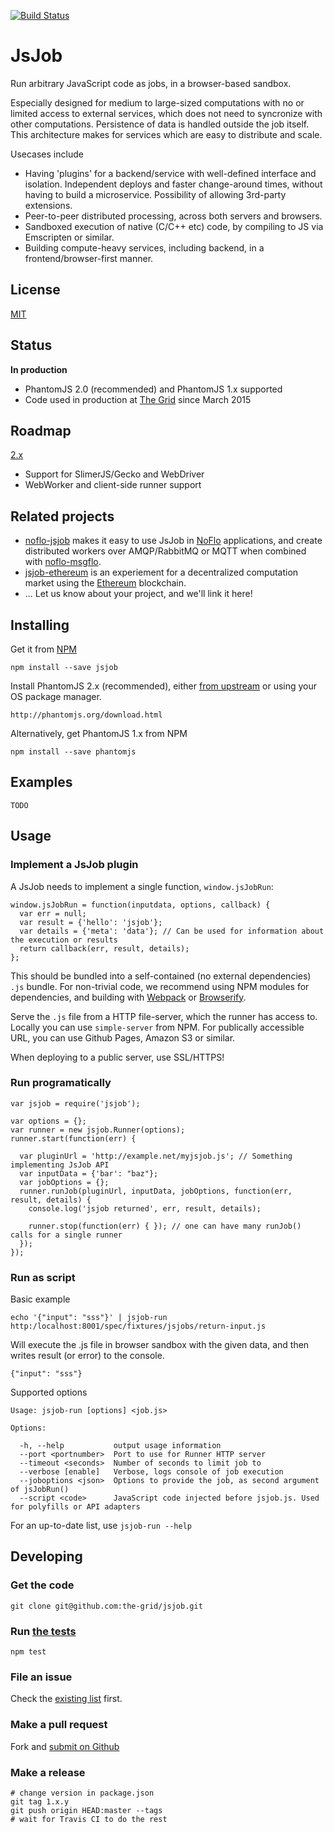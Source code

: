 [![Build Status](https://travis-ci.org/the-grid/jsjob.svg?branch=master)](https://travis-ci.org/the-grid/jsjob)
# JsJob

Run arbitrary JavaScript code as jobs, in a browser-based sandbox.

Especially designed for medium to large-sized computations with no or limited access
to external services, which does not need to syncronize with other computations.
Persistence of data is handled outside the job itself.
This architecture makes for services which are easy to distribute and scale.

Usecases include

* Having 'plugins' for a backend/service with well-defined interface and isolation.
Independent deploys and faster change-around times, without having to build a microservice.
Possibility of allowing 3rd-party extensions.
* Peer-to-peer distributed processing, across both servers and browsers.
* Sandboxed execution of native (C/C++ etc) code, by compiling to JS via Emscripten or similar.
* Building compute-heavy services, including backend, in a frontend/browser-first manner.

## License
[MIT](./LICENSE.md)

## Status
**In production**

* PhantomJS 2.0 (recommended) and PhantomJS 1.x supported
* Code used in production at [The Grid](http://thegrid.io) since March 2015

## Roadmap

[2.x](https://github.com/the-grid/jsjob/milestones/2.x)

* Support for SlimerJS/Gecko and WebDriver
* WebWorker and client-side runner support

## Related projects

* [noflo-jsjob](https://github.com/noflo/noflo-jsjob) makes it easy to use JsJob in [NoFlo](http://) applications,
and create distributed workers over AMQP/RabbitMQ or MQTT when combined with [noflo-msgflo](http://github.com/noflo/noflo-runtime-msgflo).
* [jsjob-ethereum](https://github.com/the-grid/jsjob-ethereum) is an experiement for a decentralized
computation market using the [Ethereum](https://www.ethereum.org/) blockchain.
* ... Let us know about your project, and we'll link it here!

## Installing

Get it from [NPM](https://www.npmjs.com/package/jsjob)

    npm install --save jsjob

Install PhantomJS 2.x (recommended),
either [from upstream](http://phantomjs.org/download.html) or using your OS package manager.

    http://phantomjs.org/download.html

Alternatively, get PhantomJS 1.x from NPM

    npm install --save phantomjs

## Examples

`TODO`

## Usage

### Implement a JsJob plugin

A JsJob needs to implement a single function, `window.jsJobRun`:

    window.jsJobRun = function(inputdata, options, callback) {
      var err = null;
      var result = {'hello': 'jsjob'};
      var details = {'meta': 'data'}; // Can be used for information about the execution or results
      return callback(err, result, details);
    };

This should be bundled into a self-contained (no external dependencies) `.js` bundle.
For non-trivial code, we recommend using NPM modules for dependencies, and building with
[Webpack](https://webpack.github.io/) or [Browserify](http://browserify.org/).

Serve the `.js` file from a HTTP file-server, which the runner has access to.
Locally you can use `simple-server` from NPM.
For publically accessible URL, you can use Github Pages, Amazon S3 or similar.

When deploying to a public server, use SSL/HTTPS!

### Run programatically

    var jsjob = require('jsjob');

    var options = {};
    var runner = new jsjob.Runner(options);
    runner.start(function(err) {

      var pluginUrl = 'http://example.net/myjsjob.js'; // Something implementing JsJob API
      var inputData = {'bar': "baz"};
      var jobOptions = {};
      runner.runJob(pluginUrl, inputData, jobOptions, function(err, result, details) {
        console.log('jsjob returned', err, result, details);

        runner.stop(function(err) { }); // one can have many runJob() calls for a single runner
      });
    });

### Run as script

Basic example

    echo '{"input": "sss"}' | jsjob-run http:/localhost:8001/spec/fixtures/jsjobs/return-input.js

Will execute the .js file in browser sandbox with the given data,
and then writes result (or error) to the console.

    {"input": "sss"}

Supported options

    Usage: jsjob-run [options] <job.js>

    Options:

      -h, --help           output usage information
      --port <portnumber>  Port to use for Runner HTTP server
      --timeout <seconds>  Number of seconds to limit job to
      --verbose [enable]   Verbose, logs console of job execution
      --joboptions <json>  Options to provide the job, as second argument of jsJobRun()
      --script <code>      JavaScript code injected before jsjob.js. Used for polyfills or API adapters

For an up-to-date list, use `jsjob-run --help`


## Developing

### Get the code

    git clone git@github.com:the-grid/jsjob.git

### Run [the tests](./spec)

    npm test

### File an issue

Check the [existing list](https://github.com/the-grid/jsjob/issues) first.

### Make a pull request

Fork and [submit on Github](https://github.com/the-grid/jsjob/pulls)

### Make a release

    # change version in package.json
    git tag 1.x.y
    git push origin HEAD:master --tags
    # wait for Travis CI to do the rest
